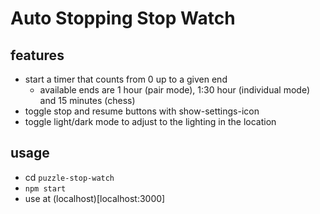 # Auto Stopping Stop Watch
## features
- start a timer that counts from 0 up to a given end
    - available ends are 1 hour (pair mode), 1:30 hour (individual mode) and 15 minutes (chess)
- toggle stop and resume buttons with show-settings-icon
- toggle light/dark mode to adjust to the lighting in the location

## usage
- cd `puzzle-stop-watch`
- `npm start`
- use at (localhost)[localhost:3000]

